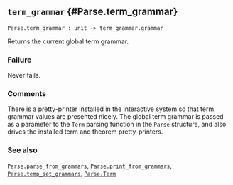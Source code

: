 ## `term_grammar` {#Parse.term_grammar}


```
Parse.term_grammar : unit -> term_grammar.grammar
```



Returns the current global term grammar.

### Failure

Never fails.

### Comments

There is a pretty-printer installed in the interactive system so that
term grammar values are presented nicely.  The global term grammar is
passed as a parameter to the `Term` parsing function in the `Parse`
structure, and also drives the installed term and theorem
pretty-printers.

### See also

[`Parse.parse_from_grammars`](#Parse.parse_from_grammars), [`Parse.print_from_grammars`](#Parse.print_from_grammars), [`Parse.temp_set_grammars`](#Parse.temp_set_grammars), [`Parse.Term`](#Parse.Term)

